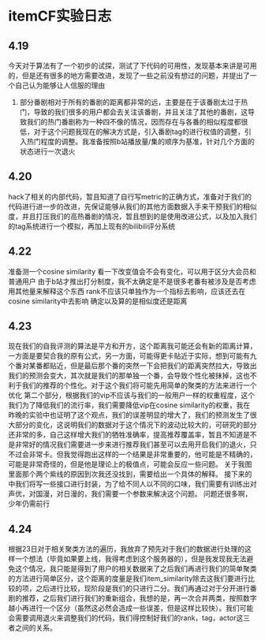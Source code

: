 # itemCF实验日志

## 4.19

今天对于算法有了一个初步的试探，测试了下代码的可用性，发现基本来讲是可用的，但是还有很多的地方需要改进，发现了一些之前没有想过的问题，并提出了一个自己认为能够让人信服的理由

1. 部分番剧相对于所有的番剧的距离都非常的远，主要是在于该番剧太过于热门，导致的我们很多的用户都会去关注该番剧，并且关注了其他的番剧，这导致我们的热门番剧称为一种四不像的情况，因而存在与各番的相似程度都很低，对于这个问题我现在的解决方式是，引入番剧tag的进行权值的调整，引入热门程度的调整。我准备按照b站播放量/集的顺序为基准，针对几个方面的状态进行一次退火

## 4.20

hack了相关的内部代码，暂且知道了自行写metric的正确方式，准备对于我们的代码进行进一步的改进，先保证能够从我们的其他方面数据入手来干预我们的相似度，并且打压我们的高热番剧的情况，暂且想到的是使用改进公式，以及加入我们的tag系统进行一个模拟，再加上现有的bilibili评分系统

## 4.22

准备测一个cosine similarity 看一下改变值会不会有变化，可以用于区分大会员和普通用户
由于b站才推出打分制度，我不太确定是不是很多老番有被涉及是否考虑用其他量来解释这个东西 
rank不应该只单独作为一个指标去影响，应该还去在cosine similarity中去影响
确定以及算的是相似度还是距离

## 4.23

现在我们的自我评测的算法是平方和开方，这个距离我可能还会有新的距离计算，一方面是要契合我的原有公式，另一方面，可能得更卡贴近于实际，想到可能有九个番对某番都贴近，但是最后那个番的突然一下会把我们的距离突然拉大，导致出我们的预测会变大，其次就是我们的那单独一个番，会导致个性化被抹掉，这也不利于我们的推荐的个性化。对于这个我们将可能先用简单的聚类的方法来进行一个优化
第二个部分，根据我们的vip不应该与我们的一般用户一样的权重程度，这个我们为了降低我们的流行率，我们需要降低vip在cosine similarity的权重，我在昨晚的实验中也证明了这个观点，我们的误差明显的增大了，我们的预测发生了很大部分的变化，这说明我们的数据对于这个情况下的波动比较大的，可研究的部分还非常的多，自己这样增大我们的牺牲准确率，提高推荐覆盖率，暂且不知道是不是非常好的情况我们需要进一步来进行推荐我们甚至可以去用开启我们的退火，只不过会非常卡。但我觉得跑出这样的一个结果是非常重要的，他可能是不精确的，可能是非常奇怪的，但是他是理论上的极值点，可能会反应一些问题。
关于我图里面那个两个紫线的原因到次我还没找到，需要给出一个具体的解释。
接下来的中我们将写一些接口进行封装，为了给不同人以不同的口味，我们需要有训练出对声优，对国漫，对日漫的，我们需要一个参数来解决这个问题。
问题还很多啊，少年仍需前行

## 4.24

根据23日对于相关聚类方法的遍历，我放弃了预先对于我们的数据进行处理的这样一个想法（毕竟如果要上线，我得考虑到这个服务器的），但是我发现我无法避免这个情况，我只能是得到了用户的相关数据来了之后我们再进行我们的简单聚类的方法进行简单区分，这个距离的度量是我们item_similarity除去这我们要进行比较的项，之后进行比较，现阶段是我们的只进行二分。我们再通过对于分开进行番剧的推荐，之后我们进行我们的重新组合，我想的是，再一次合并两类，按照数字越小再进行一个区分（虽然这必然会造成一些误差，但是这样比较快）。我们可能会需要调用退火来调整我们的代码，我们得控制好我们的rank，tag，actor这三者之间的关系。